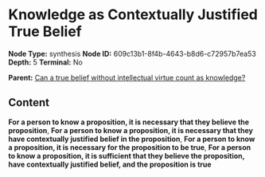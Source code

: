 # Knowledge as Contextually Justified True Belief

**Node Type:** synthesis
**Node ID:** 609c13b1-8f4b-4643-b8d6-c72957b7ea53
**Depth:** 5
**Terminal:** No

**Parent:** [Can a true belief without intellectual virtue count as knowledge?](can-a-true-belief-without-intellectual-virtue-count-as-knowledge-antithesis-7c043e5a-89ea-4f15-8dda-80fa796cd8ff.md)

## Content

**For a person to know a proposition, it is necessary that they believe the proposition**, **For a person to know a proposition, it is necessary that they have contextually justified belief in the proposition**, **For a person to know a proposition, it is necessary for the proposition to be true**, **For a person to know a proposition, it is sufficient that they believe the proposition, have contextually justified belief, and the proposition is true**
